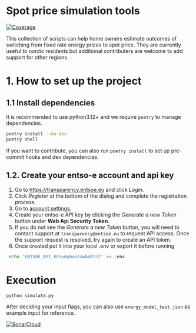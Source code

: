 # Spot price simulation tools

[![Coverage](https://sonarcloud.io/api/project_badges/measure?project=sherbie_spot-risk-assessment&metric=coverage)](https://sonarcloud.io/summary/overall?id=sherbie_spot-risk-assessment)

This collection of scripts can help home owners estimate outcomes of switching from fixed rate energy prices to spot price. They are currently useful to nordic residents but additional contributers are welcome to add support for other regions.

# 1. How to set up the project


## 1.1 Install dependencies
It is recommended to use python3.12+ and we require `poetry` to manage dependencies.

```bash
poetry install --no-dev
poetry shell
```

If you want to contribute, you can also run `poetry install` to set up pre-commit hooks and dev dependencies.

## 1.2. Create your entso-e account and api key

1. Go to https://transparency.entsoe.eu and click *Login*.
1. Click *Register* at the bottom of the dialog and complete the registration process.
1. Go to [account settings](https://transparency.entsoe.eu/usrm/user/myAccountSettings).
1. Create your entso-e API key by clicking the *Generate a new Token* button under **Web Api Security Token**.
1. If you do not see the *Generate a new Token* button, you will need to contact support at `transparency@entsoe.eu` to request API access. Once the support request is resolved, try again to create an API token.
1. Once created put it into your local .env or export it before running
```bash
 echo 'ENTSOE_API_KEY=myhoozawhatsit' >> .env
```

# Execution

```
python simulate.py
```

After deciding your input flags, you can also use `energy_model_test.json` as example input for reference.

[![SonarCloud](https://sonarcloud.io/images/project_badges/sonarcloud-white.svg)](https://sonarcloud.io/summary/overall?id=sherbie_spot-risk-assessment)
